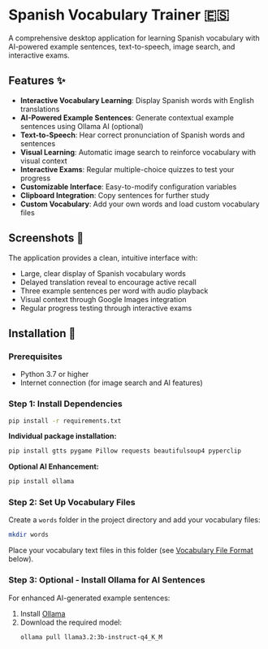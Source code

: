 # Spanish Vocabulary Trainer 🇪🇸

A comprehensive desktop application for learning Spanish vocabulary with AI-powered example sentences, text-to-speech, image search, and interactive exams.

## Features ✨

- **Interactive Vocabulary Learning**: Display Spanish words with English translations
- **AI-Powered Example Sentences**: Generate contextual example sentences using Ollama AI (optional)
- **Text-to-Speech**: Hear correct pronunciation of Spanish words and sentences
- **Visual Learning**: Automatic image search to reinforce vocabulary with visual context
- **Interactive Exams**: Regular multiple-choice quizzes to test your progress
- **Customizable Interface**: Easy-to-modify configuration variables
- **Clipboard Integration**: Copy sentences for further study
- **Custom Vocabulary**: Add your own words and load custom vocabulary files

## Screenshots 📸

The application provides a clean, intuitive interface with:
- Large, clear display of Spanish vocabulary words
- Delayed translation reveal to encourage active recall
- Three example sentences per word with audio playback
- Visual context through Google Images integration
- Regular progress testing through interactive exams

## Installation 🚀

### Prerequisites

- Python 3.7 or higher
- Internet connection (for image search and AI features)

### Step 1: Install Dependencies

```bash
pip install -r requirements.txt
```

**Individual package installation:**
```bash
pip install gtts pygame Pillow requests beautifulsoup4 pyperclip
```

**Optional AI Enhancement:**
```bash
pip install ollama
```

### Step 2: Set Up Vocabulary Files

Create a `words` folder in the project directory and add your vocabulary files:

```bash
mkdir words
```

Place your vocabulary text files in this folder (see [Vocabulary File Format](#vocabulary-file-format) below).

### Step 3: Optional - Install Ollama for AI Sentences

For enhanced AI-generated example sentences:

1. Install [Ollama](https://ollama.ai/)
2. Download the required model:
   ```bash
   ollama pull llama3.2:3b-instruct-q4_K_M
